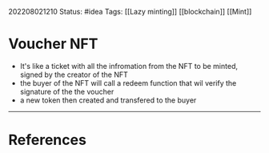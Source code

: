 202208021210
Status: #idea
Tags: [[Lazy minting]] [[blockchain]] [[Mint]]

# Voucher NFT
- It's like a ticket with all the infromation from the NFT to be minted, signed by
the creator of the NFT
- the buyer of the NFT will call a redeem function that wil verify the signature 
of the the voucher
- a new token then created and transfered to the buyer 

---
# References